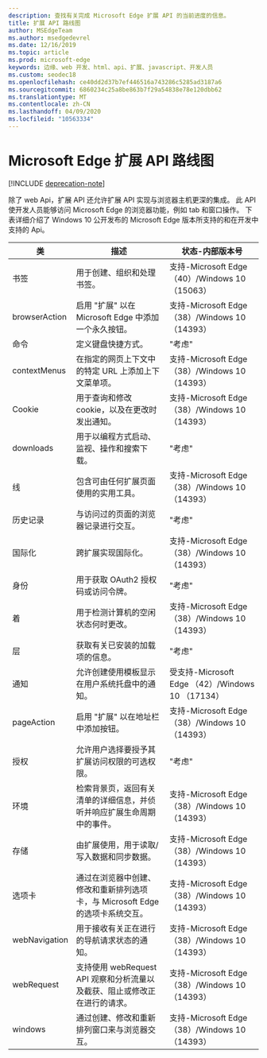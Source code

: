 ```yaml
---
description: 查找有关完成 Microsoft Edge 扩展 API 的当前进度的信息。
title: 扩展 API 路线图
author: MSEdgeTeam
ms.author: msedgedevrel
ms.date: 12/16/2019
ms.topic: article
ms.prod: microsoft-edge
keywords: 边缘、web 开发、html、api、扩展、javascript、开发人员
ms.custom: seodec18
ms.openlocfilehash: ce40dd2d37b7ef446516a743286c5285ad3187a6
ms.sourcegitcommit: 6860234c25a8be863b7f29a54838e78e120dbb62
ms.translationtype: MT
ms.contentlocale: zh-CN
ms.lasthandoff: 04/09/2020
ms.locfileid: "10563334"
---
```

# Microsoft Edge 扩展 API 路线图  

[!INCLUDE [deprecation-note](../includes/deprecation-note.md)]  

除了 web Api，扩展 API 还允许扩展 API 实现与浏览器主机更深的集成。 此 API 使开发人员能够访问 Microsoft Edge 的浏览器功能，例如 tab 和窗口操作。 下表详细介绍了 Windows 10 公开发布的 Microsoft Edge 版本所支持的和在开发中支持的 Api。


|     类     |                                                              描述                                                              |                状态-内部版本号                 |
|---------------|---------------------------------------------------------------------------------------------------------------------------------------|------------------------------------------------------|
|   书签   |                                          用于创建、组织和处理书签。                                          | 支持-Microsoft Edge （40）/Windows 10 （15063） |
| browserAction |                                 启用 "扩展" 以在 Microsoft Edge 中添加一个永久按钮。                                  | 支持-Microsoft Edge （38）/Windows 10 （14393） |
| 命令      |                                                      定义键盘快捷方式。                                                      | "考虑"
| contextMenus  |                           在指定的网页上下文中的特定 URL 上添加上下文菜单项。                            | 支持-Microsoft Edge （38）/Windows 10 （14393） |
|    Cookie    |                                 用于查询和修改 cookie，以及在更改时发出通知。                                 | 支持-Microsoft Edge （38）/Windows 10 （14393） |
|   downloads   |                           用于以编程方式启动、监视、操作和搜索下载。                           |                 "考虑"                  |
|   线   |                                      包含可由任何扩展页面使用的实用工具。                                       | 支持-Microsoft Edge （38）/Windows 10 （14393） |
|    历史记录    |                                         与访问过的页面的浏览器记录进行交互。                                         |                 "考虑"                  |
|     国际化      |                                         跨扩展实现国际化。                                          | 支持-Microsoft Edge （38）/Windows 10 （14393） |
|   身份    |                                       用于获取 OAuth2 授权码或访问令牌。                                       |                 "考虑"                  |
|     着      |                                       用于检测计算机的空闲状态何时更改。                                        | 支持-Microsoft Edge （38）/Windows 10 （14393） |
|  层   |                                              获取有关已安装的加载项的信息。                                                |                 "考虑"                  |
| 通知 |                      允许创建使用模板显示在用户系统托盘中的通知。                      | 受支持-Microsoft Edge （42）/Windows 10 （17134） |
|  pageAction   |                                      启用 "扩展" 以在地址栏中添加按钮。                                       | 支持-Microsoft Edge （38）/Windows 10 （14393） |
|  授权  |                   允许用户选择要授予其扩展访问权限的可选权限。                   |                 "考虑"                  |
|    环境    | 检索背景页，返回有关清单的详细信息，并侦听并响应扩展生命周期中的事件。 | 支持-Microsoft Edge （38）/Windows 10 （14393） |
|    存储    |                                      由扩展使用，用于读取/写入数据和同步数据。                                       | 支持-Microsoft Edge （38）/Windows 10 （14393） |
|     选项卡      |                通过在浏览器中创建、修改和重新排列选项卡，与 Microsoft Edge 的选项卡系统交互。                | 支持-Microsoft Edge （38）/Windows 10 （14393） |
| webNavigation |                           用于接收有关正在进行的导航请求状态的通知。                            | 支持-Microsoft Edge （38）/Windows 10 （14393） |
|  webRequest   |        支持使用 webRequest API 观察和分析流量以及截获、阻止或修改正在进行的请求。        | 支持-Microsoft Edge （38）/Windows 10 （14393） |
|    windows    |                              通过创建、修改和重新排列窗口来与浏览器交互。                              | 支持-Microsoft Edge （38）/Windows 10 （14393） |


